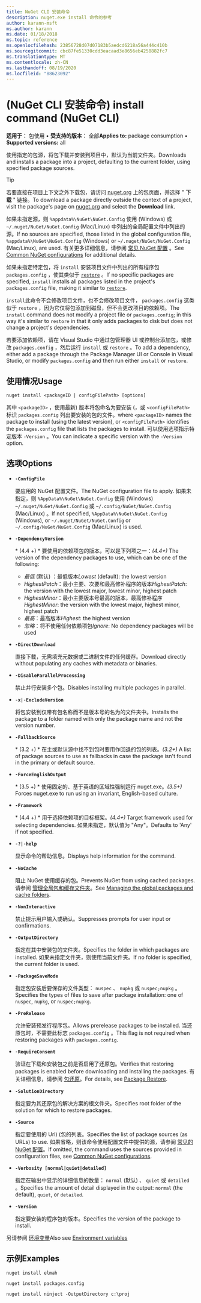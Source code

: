 ```yaml
---
title: NuGet CLI 安装命令
description: nuget.exe install 命令的参考
author: karann-msft
ms.author: karann
ms.date: 01/18/2018
ms.topic: reference
ms.openlocfilehash: 23856728d07d07183b5aedcd6218a56a444c410b
ms.sourcegitcommit: cbc87fe51330cdd3eacaad3e8656eb4258882fc7
ms.translationtype: MT
ms.contentlocale: zh-CN
ms.lasthandoff: 08/19/2020
ms.locfileid: "88623092"
---
```

# <a name="install-command-nuget-cli"></a><span data-ttu-id="baa4a-103"> (NuGet CLI 安装命令) </span><span class="sxs-lookup"><span data-stu-id="baa4a-103">install command (NuGet CLI)</span></span>

<span data-ttu-id="baa4a-104">**适用于：** 包使用 &bullet; **受支持的版本：** 全部</span><span class="sxs-lookup"><span data-stu-id="baa4a-104">**Applies to:** package consumption &bullet; **Supported versions:** all</span></span>

<span data-ttu-id="baa4a-105">使用指定的包源，将包下载并安装到项目中，默认为当前文件夹。</span><span class="sxs-lookup"><span data-stu-id="baa4a-105">Downloads and installs a package into a project, defaulting to the current folder, using specified package sources.</span></span>

> [!Tip]
> <span data-ttu-id="baa4a-106">若要直接在项目上下文之外下载包，请访问 [nuget.org](https://www.nuget.org) 上的包页面，并选择 " **下载** " 链接。</span><span class="sxs-lookup"><span data-stu-id="baa4a-106">To download a package directly outside the context of a project, visit the package's page on [nuget.org](https://www.nuget.org) and select the **Download** link.</span></span>

<span data-ttu-id="baa4a-107">如果未指定源，则 `%appdata%\NuGet\NuGet.Config` 使用 (Windows) 或 `~/.nuget/NuGet/NuGet.Config` (Mac/Linux) 中列出的全局配置文件中列出的源。</span><span class="sxs-lookup"><span data-stu-id="baa4a-107">If no sources are specified, those listed in the global configuration file, `%appdata%\NuGet\NuGet.Config` (Windows) or `~/.nuget/NuGet/NuGet.Config` (Mac/Linux), are used.</span></span> <span data-ttu-id="baa4a-108">有关更多详细信息，请参阅 [常见 NuGet 配置](../../consume-packages/configuring-nuget-behavior.md) 。</span><span class="sxs-lookup"><span data-stu-id="baa4a-108">See [Common NuGet configurations](../../consume-packages/configuring-nuget-behavior.md) for additional details.</span></span>

<span data-ttu-id="baa4a-109">如果未指定特定包，将 `install` 安装项目文件中列出的所有程序包 `packages.config` ，使其类似于 [`restore`](cli-ref-restore.md) 。</span><span class="sxs-lookup"><span data-stu-id="baa4a-109">If no specific packages are specified, `install` installs all packages listed in the project's `packages.config` file, making it similar to [`restore`](cli-ref-restore.md).</span></span>

<span data-ttu-id="baa4a-110">`install`此命令不会修改项目文件，也不会修改项目文件， `packages.config` 这类似于 `restore` ，因为它仅将包添加到磁盘，但不会更改项目的依赖项。</span><span class="sxs-lookup"><span data-stu-id="baa4a-110">The `install` command does not modify a project file or `packages.config`; in this way it's similar to `restore` in that it only adds packages to disk but does not change a project's dependencies.</span></span>

<span data-ttu-id="baa4a-111">若要添加依赖项，请在 Visual Studio 中通过包管理器 UI 或控制台添加包，或修改 `packages.config` ，然后运行 `install` 或 `restore` 。</span><span class="sxs-lookup"><span data-stu-id="baa4a-111">To add a dependency, either add a package through the Package Manager UI or Console in Visual Studio, or modify `packages.config` and then run either `install` or `restore`.</span></span>

## <a name="usage"></a><span data-ttu-id="baa4a-112">使用情况</span><span class="sxs-lookup"><span data-stu-id="baa4a-112">Usage</span></span>

```cli
nuget install <packageID | configFilePath> [options]
```

<span data-ttu-id="baa4a-113">其中 `<packageID>` ，使用最新) 版本将包命名为要安装 (，或 `<configFilePath>` 标识 `packages.config` 列出要安装的包的文件。</span><span class="sxs-lookup"><span data-stu-id="baa4a-113">where `<packageID>` names the package to install (using the latest version), or `<configFilePath>` identifies the `packages.config` file that lists the packages to install.</span></span> <span data-ttu-id="baa4a-114">可以使用选项指示特定版本 `-Version` 。</span><span class="sxs-lookup"><span data-stu-id="baa4a-114">You can indicate a specific version with the `-Version` option.</span></span>

## <a name="options"></a><span data-ttu-id="baa4a-115">选项</span><span class="sxs-lookup"><span data-stu-id="baa4a-115">Options</span></span>

- **`-ConfigFile`**

  <span data-ttu-id="baa4a-116">要应用的 NuGet 配置文件。</span><span class="sxs-lookup"><span data-stu-id="baa4a-116">The NuGet configuration file to apply.</span></span> <span data-ttu-id="baa4a-117">如果未指定，则 `%AppData%\NuGet\NuGet.Config` 使用 (Windows) `~/.nuget/NuGet/NuGet.Config` 或 `~/.config/NuGet/NuGet.Config` (Mac/Linux) 。</span><span class="sxs-lookup"><span data-stu-id="baa4a-117">If not specified, `%AppData%\NuGet\NuGet.Config` (Windows), or `~/.nuget/NuGet/NuGet.Config` or `~/.config/NuGet/NuGet.Config` (Mac/Linux) is used.</span></span>

- **`-DependencyVersion`**

  <span data-ttu-id="baa4a-118">\* (4.4 +) \* 要使用的依赖项包的版本，可以是下列项之一：</span><span class="sxs-lookup"><span data-stu-id="baa4a-118">*(4.4+)* The version of the dependency packages to use, which can be one of the following:</span></span><br/><ul><li><span data-ttu-id="baa4a-119">*最低* (默认) ：最低版本</span><span class="sxs-lookup"><span data-stu-id="baa4a-119">*Lowest* (default): the lowest version</span></span></li><li><span data-ttu-id="baa4a-120">*HighestPatch*：最小主要、次要和最高修补程序的版本</span><span class="sxs-lookup"><span data-stu-id="baa4a-120">*HighestPatch*: the version with the lowest major, lowest minor, highest patch</span></span></li><li><span data-ttu-id="baa4a-121">*HighestMinor*：最小主要版本号最高的版本，最高修补程序</span><span class="sxs-lookup"><span data-stu-id="baa4a-121">*HighestMinor*: the version with the lowest major, highest minor, highest patch</span></span></li><li><span data-ttu-id="baa4a-122">*最高*：最高版本</span><span class="sxs-lookup"><span data-stu-id="baa4a-122">*Highest*: the highest version</span></span></li><li><span data-ttu-id="baa4a-123">*忽略*：将不使用任何依赖项包</span><span class="sxs-lookup"><span data-stu-id="baa4a-123">*Ignore*: No dependency packages will be used</span></span></li></ul>

- **`-DirectDownload`**

  <span data-ttu-id="baa4a-124">直接下载，无需填充元数据或二进制文件的任何缓存。</span><span class="sxs-lookup"><span data-stu-id="baa4a-124">Download directly without populating any caches with metadata or binaries.</span></span>

- **`-DisableParallelProcessing`**

  <span data-ttu-id="baa4a-125">禁止并行安装多个包。</span><span class="sxs-lookup"><span data-stu-id="baa4a-125">Disables installing multiple packages in parallel.</span></span>

- **`-x|-ExcludeVersion`**

  <span data-ttu-id="baa4a-126">将包安装到仅带有包名称而不是版本号的名为的文件夹中。</span><span class="sxs-lookup"><span data-stu-id="baa4a-126">Installs the package to a folder named with only the package name and not the version number.</span></span>

- **`-FallbackSource`**

  <span data-ttu-id="baa4a-127">\* (3.2 +) \* 在主或默认源中找不到包时要用作回退的包的列表。</span><span class="sxs-lookup"><span data-stu-id="baa4a-127">*(3.2+)* A list of package sources to use as fallbacks in case the package isn't found in the primary or default source.</span></span>

- **`-ForceEnglishOutput`**

  <span data-ttu-id="baa4a-128">\* (3.5 +) \* 使用固定的、基于英语的区域性强制运行 nuget.exe。</span><span class="sxs-lookup"><span data-stu-id="baa4a-128">*(3.5+)* Forces nuget.exe to run using an invariant, English-based culture.</span></span>

- **`-Framework`**

  <span data-ttu-id="baa4a-129">\* (4.4 +) \* 用于选择依赖项的目标框架。</span><span class="sxs-lookup"><span data-stu-id="baa4a-129">*(4.4+)* Target framework used for selecting dependencies.</span></span> <span data-ttu-id="baa4a-130">如果未指定，默认值为 "Any"。</span><span class="sxs-lookup"><span data-stu-id="baa4a-130">Defaults to 'Any' if not specified.</span></span>

- **`-?|-help`**

  <span data-ttu-id="baa4a-131">显示命令的帮助信息。</span><span class="sxs-lookup"><span data-stu-id="baa4a-131">Displays help information for the command.</span></span>

- **`-NoCache`**

  <span data-ttu-id="baa4a-132">阻止 NuGet 使用缓存的包。</span><span class="sxs-lookup"><span data-stu-id="baa4a-132">Prevents NuGet from using cached packages.</span></span> <span data-ttu-id="baa4a-133">请参阅 [管理全局包和缓存文件夹](../../consume-packages/managing-the-global-packages-and-cache-folders.md)。</span><span class="sxs-lookup"><span data-stu-id="baa4a-133">See [Managing the global packages and cache folders](../../consume-packages/managing-the-global-packages-and-cache-folders.md).</span></span>

- **`-NonInteractive`**

  <span data-ttu-id="baa4a-134">禁止提示用户输入或确认。</span><span class="sxs-lookup"><span data-stu-id="baa4a-134">Suppresses prompts for user input or confirmations.</span></span>

- **`-OutputDirectory`**

  <span data-ttu-id="baa4a-135">指定在其中安装包的文件夹。</span><span class="sxs-lookup"><span data-stu-id="baa4a-135">Specifies the folder in which packages are installed.</span></span> <span data-ttu-id="baa4a-136">如果未指定文件夹，则使用当前文件夹。</span><span class="sxs-lookup"><span data-stu-id="baa4a-136">If no folder is specified, the current folder is used.</span></span>

- **`-PackageSaveMode`**

  <span data-ttu-id="baa4a-137">指定包安装后要保存的文件类型： `nuspec` 、 `nupkg` 或 `nuspec;nupkg` 。</span><span class="sxs-lookup"><span data-stu-id="baa4a-137">Specifies the types of files to save after package installation: one of `nuspec`, `nupkg`, or `nuspec;nupkg`.</span></span>

- **`-PreRelease`**

  <span data-ttu-id="baa4a-138">允许安装预发行程序包。</span><span class="sxs-lookup"><span data-stu-id="baa4a-138">Allows prerelease packages to be installed.</span></span> <span data-ttu-id="baa4a-139">当还原包时，不需要此标志 `packages.config` 。</span><span class="sxs-lookup"><span data-stu-id="baa4a-139">This flag is not required when restoring packages with `packages.config`.</span></span>

- **`-RequireConsent`**

  <span data-ttu-id="baa4a-140">验证在下载和安装包之前是否启用了还原包。</span><span class="sxs-lookup"><span data-stu-id="baa4a-140">Verifies that restoring packages is enabled before downloading and installing the packages.</span></span> <span data-ttu-id="baa4a-141">有关详细信息，请参阅 [包还原](../../consume-packages/package-restore.md)。</span><span class="sxs-lookup"><span data-stu-id="baa4a-141">For details, see [Package Restore](../../consume-packages/package-restore.md).</span></span>

- **`-SolutionDirectory`**

  <span data-ttu-id="baa4a-142">指定要为其还原包的解决方案的根文件夹。</span><span class="sxs-lookup"><span data-stu-id="baa4a-142">Specifies root folder of the solution for which to restore packages.</span></span>

- **`-Source`**

   <span data-ttu-id="baa4a-143">指定要使用的 Url)  (包的列表。</span><span class="sxs-lookup"><span data-stu-id="baa4a-143">Specifies the list of package sources (as URLs) to use.</span></span> <span data-ttu-id="baa4a-144">如果省略，则该命令使用配置文件中提供的源，请参阅 [常见的 NuGet 配置](../../consume-packages/configuring-nuget-behavior.md)。</span><span class="sxs-lookup"><span data-stu-id="baa4a-144">If omitted, the command uses the sources provided in configuration files, see [Common NuGet configurations](../../consume-packages/configuring-nuget-behavior.md).</span></span>

- **`-Verbosity [normal|quiet|detailed]`**

  <span data-ttu-id="baa4a-145">指定在输出中显示的详细信息的数量： `normal` (默认) 、 `quiet` 或 `detailed` 。</span><span class="sxs-lookup"><span data-stu-id="baa4a-145">Specifies the amount of detail displayed in the output: `normal` (the default), `quiet`, or `detailed`.</span></span>

- **`-Version`**

  <span data-ttu-id="baa4a-146">指定要安装的程序包的版本。</span><span class="sxs-lookup"><span data-stu-id="baa4a-146">Specifies the version of the package to install.</span></span>

<span data-ttu-id="baa4a-147">另请参阅 [环境变量](cli-ref-environment-variables.md)</span><span class="sxs-lookup"><span data-stu-id="baa4a-147">Also see [Environment variables](cli-ref-environment-variables.md)</span></span>

## <a name="examples"></a><span data-ttu-id="baa4a-148">示例</span><span class="sxs-lookup"><span data-stu-id="baa4a-148">Examples</span></span>

```cli
nuget install elmah

nuget install packages.config

nuget install ninject -OutputDirectory c:\proj
```
